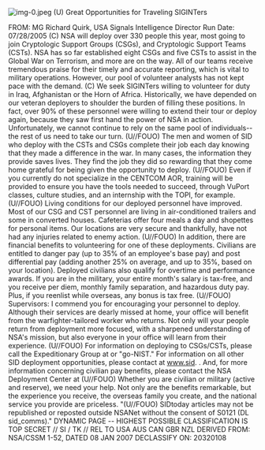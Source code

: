 ![img-0.jpeg](img-0.jpeg)
(U) Great Opportunities for Traveling SIGINTers

FROM: MG Richard Quirk, USA
Signals Intelligence Director
Run Date: 07/28/2005
(C) NSA will deploy over 330 people this year, most going to join Cryptologic Support Groups (CSGs), and Cryptologic Support Teams (CSTs). NSA has so far established eight CSGs and five CSTs to assist in the Global War on Terrorism, and more are on the way. All of our teams receive tremendous praise for their timely and accurate reporting, which is vital to military operations. However, our pool of volunteer analysts has not kept pace with the demand.
(C) We seek SIGINTers willing to volunteer for duty in Iraq, Afghanistan or the Horn of Africa. Historically, we have depended on our veteran deployers to shoulder the burden of filling these positions. In fact, over $90 \%$ of these personnel were willing to extend their tour or deploy again, because they saw first hand the power of NSA in action. Unfortunately, we cannot continue to rely on the same pool of individuals--the rest of us need to take our turn.
(U//FOUO) The men and women of SID who deploy with the CSTs and CSGs complete their job each day knowing that they made a difference in the war. In many cases, the information they provide saves lives. They find the job they did so rewarding that they come home grateful for being given the opportunity to deploy.
(U//FOUO) Even if you currently do not specialize in the CENTCOM AOR, training will be provided to ensure you have the tools needed to succeed, through VuPort classes, culture studies, and an internship with the TOPI, for example.
(U//FOUO) Living conditions for our deployed personnel have improved. Most of our CSG and CST personnel are living in air-conditioned trailers and some in converted houses. Cafeterias offer four meals a day and shopettes for personal items. Our locations are very secure and thankfully, have not had any injuries related to enemy action.
(U//FOUO) In addition, there are financial benefits to volunteering for one of these deployments. Civilians are entitled to danger pay (up to 35\% of an employee's base pay) and post differential pay (adding another $25 \%$ on average, and up to $35 \%$, based on your location). Deployed civilians also qualify for overtime and performance awards. If you are in the military, your entire month's salary is tax-free, and you receive per diem, monthly family separation, and hazardous duty pay. Plus, if you reenlist while overseas, any bonus is tax free.
(U//FOUO) Supervisors: I commend you for encouraging your personnel to deploy. Although their services are dearly missed at home, your office will benefit from the warfighter-tailored worker who returns. Not only will your people return from deployment more focused, with a sharpened understanding of NSA's mission, but also everyone in your office will learn from their experience.
(U//FOUO) For information on deploying to CSGs/CSTs, please call the Expeditionary Group at or "go-NIST." For information on all other SID deployment opportunities, please contact at www.sid. . And, for more information concerning civilian pay benefits, please contact the NSA Deployment Center at
(U//FOUO) Whether you are civilian or military (active and reserve), we need your help. Not only are the benefits remarkable, but the experience you receive, the overseas family you create, and the national service you provide are priceless.
"(U//FOUO) SIDtoday articles may not be republished or reposted outside NSANet without the consent of S0121 (DL sid_comms)."
DYNAMIC PAGE -- HIGHEST POSSIBLE CLASSIFICATION IS TOP SECRET // SI / TK // REL TO USA AUS CAN GBR NZL
DERIVED FROM: NSA/CSSM 1-52, DATED 08 JAN 2007 DECLASSIFY ON: 20320108
